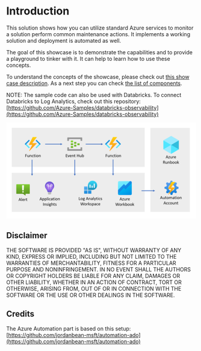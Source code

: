 # Introduction

This solution shows how you can utilize standard Azure services to monitor a solution perform common maintenance actions. It implements a working solution and deployment is automated as well.

The goal of this showcase is to demonstrate the capabilities and to provide a playground to tinker with it. It can help to learn how to use these concepts.

To understand the concepts of the showcase, please check out [this show case description](docs/Showcase.md). As a next step you can check [the list of components](docs/Components.md). 

NOTE: The sample code can also be used with Databricks. To connect Databricks to Log Analytics, check out this repository: [https://github.com/Azure-Samples/databricks-observability](https://github.com/Azure-Samples/databricks-observability) 

![Solution overview](docs/SolutionOverview.png)

## Disclaimer

THE SOFTWARE IS PROVIDED "AS IS", WITHOUT WARRANTY OF ANY KIND, EXPRESS OR IMPLIED, INCLUDING BUT NOT LIMITED TO THE WARRANTIES OF MERCHANTABILITY, FITNESS FOR A PARTICULAR PURPOSE AND NONINFRINGEMENT. IN NO EVENT SHALL THE AUTHORS OR COPYRIGHT HOLDERS BE LIABLE FOR ANY CLAIM, DAMAGES OR OTHER LIABILITY, WHETHER IN AN ACTION OF CONTRACT, TORT OR OTHERWISE, ARISING FROM, OUT OF OR IN CONNECTION WITH THE SOFTWARE OR THE USE OR OTHER DEALINGS IN THE SOFTWARE.

## Credits

The Azure Automation part is based on this setup: [https://github.com/jordanbean-msft/automation-ado](https://github.com/jordanbean-msft/automation-ado)
